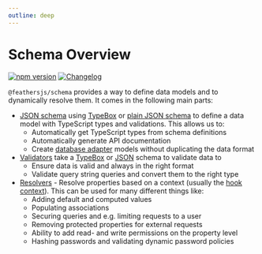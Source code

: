 ```yaml
---
outline: deep
---
```


# Schema Overview

<Badges>

[![npm version](https://img.shields.io/npm/v/@feathersjs/schema.svg?style=flat-square)](https://www.npmjs.com/package/@feathersjs/schema)
[![Changelog](https://img.shields.io/badge/changelog-.md-blue.svg?style=flat-square)](https://github.com/feathersjs/feathers/blob/dove/packages/schema/CHANGELOG.md)

</Badges>

`@feathersjs/schema` provides a way to define data models and to dynamically resolve them. It comes in the following main parts:

- [JSON schema](https://json-schema.org/) using [TypeBox](./typebox.md) or [plain JSON schema](./schema.md) to define a data model with TypeScript types and validations. This allows us to:
  - Automatically get TypeScript types from schema definitions
  - Automatically generate API documentation
  - Create [database adapter](../databases/common.md) models without duplicating the data format
- [Validators](./validators.md) take a [TypeBox](./typebox.md) or [JSON](./schema.md) schema to validate data to
  - Ensure data is valid and always in the right format
  - Validate query string queries and convert them to the right type
- [Resolvers](./resolvers.md) - Resolve properties based on a context (usually the [hook context](../hooks.md)). This can be used for many different things like:
  - Adding default and computed values
  - Populating associations
  - Securing queries and e.g. limiting requests to a user
  - Removing protected properties for external requests
  - Ability to add read- and write permissions on the property level
  - Hashing passwords and validating dynamic password policies
